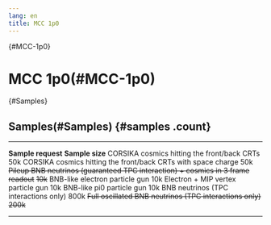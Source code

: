 ```yaml
---
lang: en
title: MCC 1p0
---
```


{#MCC-1p0}

MCC 1p0(#MCC-1p0)
==================================

{#Samples}

Samples(#Samples) {#samples .count}
----------------------------------

  ------------------------------------------------------------------------------------ -----------------
  **Sample request**                                                                   **Sample size**
  CORSIKA cosmics hitting the front/back CRTs                                          50k
  CORSIKA cosmics hitting the front/back CRTs with space charge                        50k
  ~~Pileup BNB neutrinos (guaranteed TPC interaction) + cosmics in 3 frame readout~~   ~~10k~~
  BNB-like electron particle gun                                                       10k
  Electron + MIP vertex particle gun                                                   10k
  BNB-like pi0 particle gun                                                            10k
  BNB neutrinos (TPC interactions only)                                                800k
  ~~Full oscillated BNB neutrinos (TPC interactions only)~~                            ~~200k~~
  ------------------------------------------------------------------------------------ -----------------
